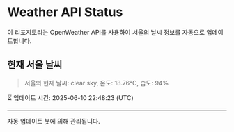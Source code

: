 
# Weather API Status

이 리포지토리는 OpenWeather API를 사용하여 서울의 날씨 정보를 자동으로 업데이트합니다.

## 현재 서울 날씨
> 서울의 현재 날씨: clear sky, 온도: 18.76°C, 습도: 94%

⏳ 업데이트 시간: 2025-06-10 22:48:23 (UTC)

---
자동 업데이트 봇에 의해 관리됩니다.

